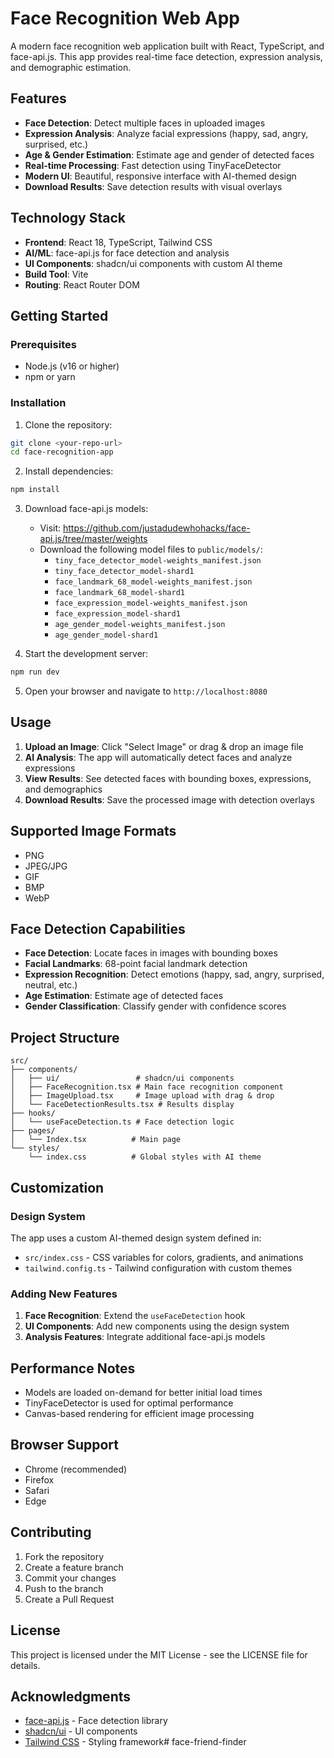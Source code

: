 # Face Recognition Web App

A modern face recognition web application built with React, TypeScript, and face-api.js. This app provides real-time face detection, expression analysis, and demographic estimation.

## Features

- **Face Detection**: Detect multiple faces in uploaded images
- **Expression Analysis**: Analyze facial expressions (happy, sad, angry, surprised, etc.)
- **Age & Gender Estimation**: Estimate age and gender of detected faces
- **Real-time Processing**: Fast detection using TinyFaceDetector
- **Modern UI**: Beautiful, responsive interface with AI-themed design
- **Download Results**: Save detection results with visual overlays

## Technology Stack

- **Frontend**: React 18, TypeScript, Tailwind CSS
- **AI/ML**: face-api.js for face detection and analysis
- **UI Components**: shadcn/ui components with custom AI theme
- **Build Tool**: Vite
- **Routing**: React Router DOM

## Getting Started

### Prerequisites

- Node.js (v16 or higher)
- npm or yarn

### Installation

1. Clone the repository:
```bash
git clone <your-repo-url>
cd face-recognition-app
```

2. Install dependencies:
```bash
npm install
```

3. Download face-api.js models:
   - Visit: https://github.com/justadudewhohacks/face-api.js/tree/master/weights
   - Download the following model files to `public/models/`:
     - `tiny_face_detector_model-weights_manifest.json`
     - `tiny_face_detector_model-shard1`
     - `face_landmark_68_model-weights_manifest.json`
     - `face_landmark_68_model-shard1`
     - `face_expression_model-weights_manifest.json`
     - `face_expression_model-shard1`
     - `age_gender_model-weights_manifest.json`
     - `age_gender_model-shard1`

4. Start the development server:
```bash
npm run dev
```

5. Open your browser and navigate to `http://localhost:8080`

## Usage

1. **Upload an Image**: Click "Select Image" or drag & drop an image file
2. **AI Analysis**: The app will automatically detect faces and analyze expressions
3. **View Results**: See detected faces with bounding boxes, expressions, and demographics
4. **Download Results**: Save the processed image with detection overlays

## Supported Image Formats

- PNG
- JPEG/JPG
- GIF
- BMP
- WebP

## Face Detection Capabilities

- **Face Detection**: Locate faces in images with bounding boxes
- **Facial Landmarks**: 68-point facial landmark detection
- **Expression Recognition**: Detect emotions (happy, sad, angry, surprised, neutral, etc.)
- **Age Estimation**: Estimate age of detected faces
- **Gender Classification**: Classify gender with confidence scores

## Project Structure

```
src/
├── components/
│   ├── ui/                 # shadcn/ui components
│   ├── FaceRecognition.tsx # Main face recognition component
│   ├── ImageUpload.tsx     # Image upload with drag & drop
│   └── FaceDetectionResults.tsx # Results display
├── hooks/
│   └── useFaceDetection.ts # Face detection logic
├── pages/
│   └── Index.tsx          # Main page
└── styles/
    └── index.css          # Global styles with AI theme
```

## Customization

### Design System

The app uses a custom AI-themed design system defined in:
- `src/index.css` - CSS variables for colors, gradients, and animations
- `tailwind.config.ts` - Tailwind configuration with custom themes

### Adding New Features

1. **Face Recognition**: Extend the `useFaceDetection` hook
2. **UI Components**: Add new components using the design system
3. **Analysis Features**: Integrate additional face-api.js models

## Performance Notes

- Models are loaded on-demand for better initial load times
- TinyFaceDetector is used for optimal performance
- Canvas-based rendering for efficient image processing

## Browser Support

- Chrome (recommended)
- Firefox
- Safari
- Edge

## Contributing

1. Fork the repository
2. Create a feature branch
3. Commit your changes
4. Push to the branch
5. Create a Pull Request

## License

This project is licensed under the MIT License - see the LICENSE file for details.

## Acknowledgments

- [face-api.js](https://github.com/justadudewhohacks/face-api.js) - Face detection library
- [shadcn/ui](https://ui.shadcn.com/) - UI components
- [Tailwind CSS](https://tailwindcss.com/) - Styling framework#   f a c e - f r i e n d - f i n d e r  
 